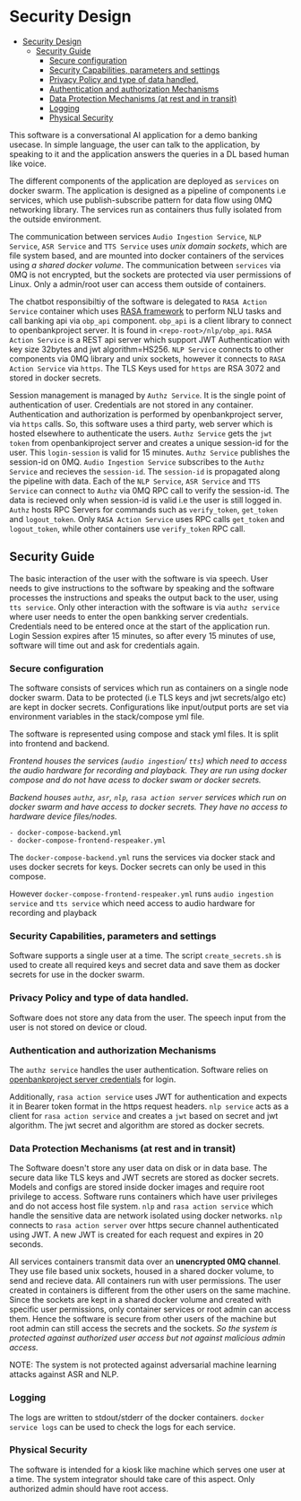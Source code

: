 # Security Design

- [Security Design](#security-design)
	- [Security Guide](#security-guide)
		- [Secure configuration](#secure-configuration)
		- [Security Capabilities, parameters and settings](#security-capabilities-parameters-and-settings)
		- [Privacy Policy and type of data handled.](#privacy-policy-and-type-of-data-handled)
		- [Authentication and authorization Mechanisms](#authentication-and-authorization-mechanisms)
		- [Data Protection Mechanisms (at rest and in transit)](#data-protection-mechanisms-at-rest-and-in-transit)
		- [Logging](#logging)
		- [Physical Security](#physical-security)

This software is a conversational AI application for a demo banking usecase. In simple language, the user can talk to the application, by speaking to it and the application answers the queries in a DL based human like voice. 

The different components of the application are deployed as `services` on docker swarm. The application is designed as a pipeline of components i.e services, which use publish-subscribe pattern for data flow using 0MQ networking library. The services run as containers thus fully isolated from the outside environment.

The communication between services `Audio Ingestion Service`, `NLP Service`, `ASR Service` and `TTS Service` uses *unix domain sockets*, which are file system based, and are mounted into docker containers of the services using *a shared docker volume*. The communication between `services` via 0MQ is not encrypted, but the sockets are protected via user permissions of Linux. Only a admin/root user can access them outside of containers. 

The chatbot responsibiltiy of the software is delegated to `RASA Action Service` container which uses [RASA framework](https://rasa.com/) to perform NLU tasks and call banking api via `obp_api` component. `obp_api` is a client library to connect to openbankproject server. It is found in `<repo-root>/nlp/obp_api`. `RASA Action Service` is a REST api server which support JWT Authentication with key size 32bytes and jwt algorithm=HS256. `NLP Service` connects to other components via 0MQ library and unix sockets, however it connects to `RASA Action Service` via `https`. The TLS Keys used for `https` are RSA 3072 and stored in docker secrets.

Session management is managed by `Authz Service`. It is the single point of authentication of user. Credentials are not stored in any container. Authentication and authorization is performed by openbankproject server, via `https` calls. So, this software uses a third party, web server which is hosted elsewhere to authenticate the users. `Authz Service` gets the `jwt token` from openbankiproject server and creates a unique session-id for the user. This `login-session` is valid for 15 minutes. `Authz Service` publishes the session-id on 0MQ. `Audio Ingestion Service` subscribes to the `Authz Service` and recieves the `session-id`. The `session-id` is propagated along the pipeline with data. Each of the `NLP Service`, `ASR Service` and `TTS Service` can connect to `Authz` via 0MQ RPC call to verify the session-id. The data is recieved only when session-id is valid i.e the user is still logged in. `Authz` hosts RPC Servers for commands such as `verify_token`, `get_token` and `logout_token`. Only `RASA Action Service` uses RPC calls `get_token` and `logout_token`, while other containers use `verify_token` RPC call.

## Security Guide

The basic interaction of the user with the software is via speech. User needs to give instructions to the software by speaking and the software processes the instructions and speaks the output back to the user, using `tts service`. Only other interaction with the software is via `authz service` where user needs to enter the open bankking server credentials. Credentials need to be entered once at the start of the application run. Login Session expires after 15 minutes, so after every 15 minutes of use, software will time out and ask for credentials again.

### Secure configuration

The software consists of services which run as containers on a single node docker swarm. Data to be protected (i.e TLS keys and jwt secrets/algo etc) are kept in docker secrets. Configurations like input/output ports are set via environment variables in the stack/compose yml file.

The software is represented using compose and stack yml files. It is split into frontend and backend. 

_Frontend houses the services (`audio ingestion`/ `tts`) which need to access the audio hardware for recording and playback. They are run using docker compose and do not have acess to docker swam or docker secrets._

_Backend houses `authz`, `asr`, `nlp`, `rasa action server` services which run on docker swarm and have access to docker secrets. They have no access to hardware device files/nodes._

```
- docker-compose-backend.yml
- docker-compose-frontend-respeaker.yml
```
The `docker-compose-backend.yml` runs the services via docker stack and uses docker secrets for keys. Docker secrets can only be used in this compose. 

However `docker-compose-frontend-respeaker.yml` runs `audio ingestion service` and `tts service` which need access to audio hardware for recording and playback 

### Security Capabilities, parameters and settings

Software supports a single user at a time. The script `create_secrets.sh` is used to create all required keys and secret data and save them as docker secrets for use in the docker swarm.

### Privacy Policy and type of data handled.

Software does not store any data from the user. The speech input from the user is not stored on device or cloud.

### Authentication and authorization Mechanisms

The `authz service` handles the user authentication. Software relies on [openbankproject server credentials](https://apisandbox.openbankproject.com/consumer-registration) for login. 

Additionally, `rasa action service` uses JWT for authentication and expects it in Bearer token format in the https request headers. `nlp service` acts as a client for `rasa action service` and creates a `jwt` based on secret and jwt algorithm. The jwt secret and algorithm are stored as docker secrets. 

### Data Protection Mechanisms (at rest and in transit)

The Software doesn't store any user data on disk or in data base. The secure data like TLS keys and JWT secrets are stored as docker secrets. Models and configs are stored inside docker images and require root privilege to access. Software runs containers which have user privileges and do not access host file system. `nlp` and `rasa action service` which handle the sensitive data are network isolated using docker networks. `nlp` connects to `rasa action server` over https secure channel authenticated using JWT. A new JWT is created for each request and expires in 20 seconds.

All services containers transmit data over an __unencrypted 0MQ channel__. They use file based unix sockets, housed in a shared docker volume, to send and recieve data. All containers run with user permissions. The user created in containers is different from the other users on the same machine. Since the sockets are kept in a shared docker volume and created with  specific user permissions, only container services or root admin can access them. Hence the software is secure from other users of the machine but root admin can still access the secrets and the sockets. *So the system is protected against authorized user access but not against malicious admin access.*  

NOTE: The system is not protected against adversarial machine learning attacks against ASR and NLP.

### Logging

The logs are written to stdout/stderr of the docker containers. `docker service logs` can be used to check the logs for each service.

### Physical Security

The software is intended for a kiosk like machine which serves one user at a time. The system integrator should take care of this aspect. Only authorized admin should have root access.